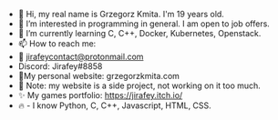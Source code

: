 - 👋 Hi, my real name is Grzegorz Kmita. I'm 19 years old.
- 👀 I’m interested in programming in general. I am open to job offers.
- 🌱 I’m currently learning C, C++, Docker, Kubernetes, Openstack.
- 📫 How to reach me:
- 📧 jirafeycontact@protonmail.com
- Discord: Jirafey#8858
- 🌟My personal website: grzegorzkmita.com 
- 🔔 Note: my website is a side project, not working on it too much.
- ✨ My games portfolio: https://jirafey.itch.io/
- 🔥 - I know Python, C, C++, Javascript, HTML, CSS.
